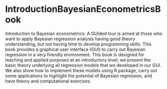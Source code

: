 # IntroductionBayesianEconometricsBook
Introduction to Bayesian econometrics: A GUIded tour is aimed at those who want to apply Bayesian regression analysis having good theory understanding, but not having time to develop programming skills. This book provides a graphical user interface (GUI) to carry out Bayesian regression in a very friendly environment. This book is designed for teaching and applied purposes at an introductory level; we present the basic theory underlying all regression models that we developed in our GUI. We also show how to implement these models using R package, carry out some applications to highlight the potential of Bayesian regression, and have theory and computational exercises.
